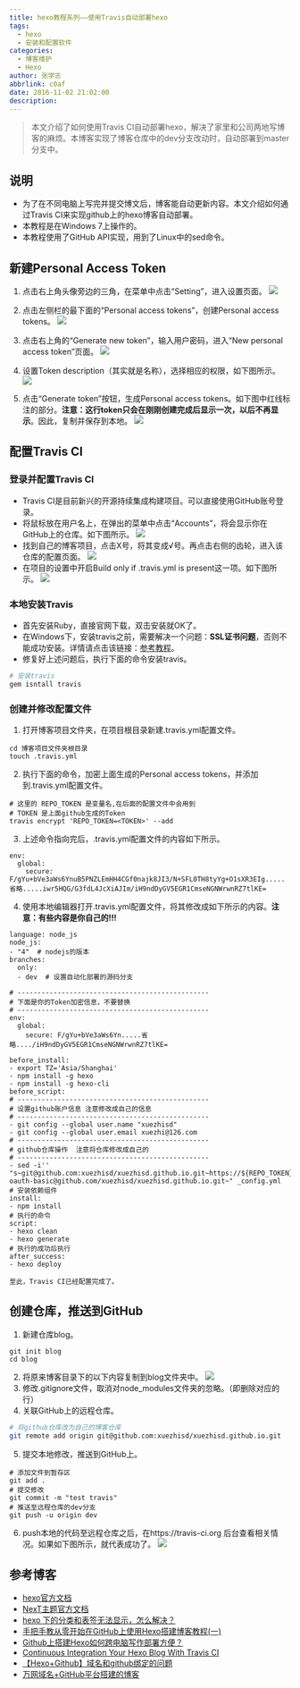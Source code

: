 ```yaml
---
title: hexo教程系列——使用Travis自动部署hexo
tags:
  - hexo
  - 安装和配置软件
categories:
  - 博客维护
  - Hexo
author: 张学志
abbrlink: c0af
date: 2016-11-02 21:02:00
description:
---
```

> 本文介绍了如何使用Travis CI自动部署hexo，解决了家里和公司两地写博客的麻烦。本博客实现了博客仓库中的dev分支改动时，自动部署到master分支中。


## 说明
* 为了在不同电脑上写完并提交博文后，博客能自动更新内容。本文介绍如何通过Travis CI来实现github上的hexo博客自动部署。
* 本教程是在Windows 7上操作的。
* 本教程使用了GitHub API实现，用到了Linux中的sed命令。

<!-- more -->

## 新建Personal Access Token
1. 点击右上角头像旁边的三角，在菜单中点击“Setting”，进入设置页面。
![](http://img.zhangxuezhi.com/v90uk9inuvo8yjywxj9gm5hjb5.png)

2. 点击左侧栏的最下面的“Personal access tokens”，创建Personal access tokens。
![](http://img.zhangxuezhi.com/syvhuszdqc8zoe5hncv99r8ntg.png)

3. 点击右上角的“Generate new token”，输入用户密码，进入“New personal access token”页面。
![](http://img.zhangxuezhi.com/183vnbiixxadzm7bp75458dc59.png)

4. 设置Token description（其实就是名称），选择相应的权限，如下图所示。
![](http://img.zhangxuezhi.com/brnxrllts6783vig9u5o0903k5.png)

5. 点击“Generate token”按钮，生成Personal access tokens。如下图中红线标注的部分。**注意：这行token只会在刚刚创建完成后显示一次，以后不再显示**。因此，复制并保存到本地。
![](http://img.zhangxuezhi.com/spb4526esm5qmhvocnn24f0i19.png)

## 配置Travis CI

### 登录并配置Travis CI
* Travis CI是目前新兴的开源持续集成构建项目。可以直接使用GitHub账号登录。
* 将鼠标放在用户名上，在弹出的菜单中点击“Accounts”，将会显示你在GitHub上的仓库。如下图所示。
![](http://img.zhangxuezhi.com/yvrv0pcjjw1p29x879ohfhm0od.png)
* 找到自己的博客项目，点击X号，将其变成√号。再点击右侧的齿轮，进入该仓库的配置页面。
![](http://img.zhangxuezhi.com/ylz1rd42kfubl160tqvemhgs0p.png)
* 在项目的设置中开启Build only if .travis.yml is present这一项。如下图所示。
![](http://img.zhangxuezhi.com/vw68mu4fmciss8pkc6vgxu1t9b.png)

### 本地安装Travis
* 首先安装Ruby，直接官网下载，双击安装就OK了。
* 在Windows下，安装travis之前，需要解决一个问题：**SSL证书问题**，否则不能成功安装。详情请点击该链接：[参考教程](http://blog.csdn.net/chancein007/article/details/52940032)。
* 修复好上述问题后，执行下面的命令安装travis。
```bash
# 安装travis
gem isntall travis
```

### 创建并修改配置文件
1. 打开博客项目文件夹，在项目根目录新建.travis.yml配置文件。
```
cd 博客项目文件夹根目录
touch .travis.yml
```
2. 执行下面的命令，加密上面生成的Personal access tokens，并添加到.travis.yml配置文件。
```
# 这里的 REPO_TOKEN 是变量名,在后面的配置文件中会用到
# TOKEN 是上面github生成的Token
travis encrypt 'REPO_TOKEN=<TOKEN>' --add
```
3. 上述命令指向完后，.travis.yml配置文件的内容如下所示。
```
env:
  global:
    secure: F/gYu+bVe3aWs6YnuB5PNZLEmHH4CGf0najk8JI3/N+SFL0TH8tyYg+O1sXR3EIg.....省略.....iwr5HQG/G3fdL4JcXiAJIm/iH9ndDyGV5EGR1CmseNGNWrwnRZ7tlKE=
```
4. 使用本地编辑器打开.travis.yml配置文件，将其修改成如下所示的内容。**注意：有些内容是你自己的!!!**
```
language: node_js
node_js:
- "4"  # nodejs的版本
branches:
  only:
  - dev  # 设置自动化部署的源码分支

# ------------------------------------------------
# 下面是你的Token加密信息，不要替换
# ------------------------------------------------
env:
  global:  
    secure: F/gYu+bVe3aWs6Yn.....省略..../iH9ndDyGV5EGR1CmseNGNWrwnRZ7tlKE=
    
before_install:
- export TZ='Asia/Shanghai'  
- npm install -g hexo
- npm install -g hexo-cli 
before_script:
# ------------------------------------------------
# 设置github账户信息 注意修改成自己的信息
# ------------------------------------------------
- git config --global user.name "xuezhisd"
- git config --global user.email xuezhi@126.com 
# ------------------------------------------------
# github仓库操作  注意将仓库修改成自己的
# ------------------------------------------------
- sed -i'' "s~git@github.com:xuezhisd/xuezhisd.github.io.git~https://${REPO_TOKEN}:x-oauth-basic@github.com/xuezhisd/xuezhisd.github.io.git~" _config.yml
# 安装依赖组件
install:
- npm install
# 执行的命令
script:
- hexo clean
- hexo generate
# 执行的成功后执行 
after_success:
- hexo deploy
```

	至此，Travis CI已经配置完成了。

## 创建仓库，推送到GitHub
1. 新建仓库blog。
```
git init blog
cd blog
```
2. 将原来博客目录下的以下内容复制到blog文件夹中。
![](http://img.zhangxuezhi.com/747d3iy0nq4a39mdnpdx57c51a.png)
3. 修改.gitignore文件，取消对node_modules文件夹的忽略。（即删除对应的行）
4. 关联GitHub上的远程仓库。
```bash
# 将github仓库改为自己的博客仓库
git remote add origin git@github.com:xuezhisd/xuezhisd.github.io.git
```
5. 提交本地修改，推送到GitHub上。
```
# 添加文件到暂存区
git add .
# 提交修改
git commit -m "test travis"
# 推送至远程仓库的dev分支
git push -u origin dev
```

6. push本地的代码至远程仓库之后，在https://travis-ci.org 后台查看相关情况。如果如下图所示，就代表成功了。
![](http://img.zhangxuezhi.com/pkv15sreco6fl4g85v8lzz4uqh.png)


## 参考博客
* [hexo官方文档](https://hexo.io/zh-cn/)
* [NexT主题官方文档](http://theme-next.iissnan.com/getting-started.html)
* [hexo 下的分类和表签无法显示，怎么解决？](https://www.zhihu.com/question/29017171)
* [手把手教从零开始在GitHub上使用Hexo搭建博客教程(一)](http://www.jianshu.com/p/f4cc5866946b)
* [Github上搭建Hexo如何跨电脑写作部署方便？](https://segmentfault.com/q/1010000004593371)
* [Continuous Integration Your Hexo Blog With Travis CI](http://blog.bigruan.com/2015-03-09-Continuous-Integration-Your-Hexo-Blog-With-TravisCI/)
* [【Hexo+Github】域名和github绑定的问题](http://www.jianshu.com/p/1d427e888dda)
* [万网域名+GitHub平台搭建的博客](http://www.jianshu.com/p/3cb4c9ff5b58)